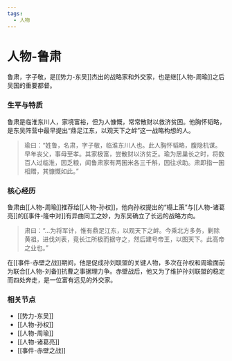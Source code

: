 ```yaml
---
tags:
  - 人物
---
```

# 人物-鲁肃

鲁肃，字子敬，是[[势力-东吴]]杰出的战略家和外交家，也是继[[人物-周瑜]]之后吴国的重要都督。

### 生平与特质

鲁肃是临淮东川人，家境富裕，但为人慷慨，常常散财以救济贫困。他胸怀韬略，是东吴阵营中最早提出“鼎足江东，以观天下之衅”这一战略构想的人。

> 瑜曰：“姓鲁，名肃，字子敬，临淮东川人也。此人胸怀韬略，腹隐机谋。早年丧父，事母至孝。其家极富，尝散财以济贫乏。瑜为居巢长之时，将数百人过临淮，因乏粮，闻鲁肃家有两囷米各三千斛，因往求助。肃即指一囷相赠，其慷慨如此。”

### 核心经历

鲁肃由[[人物-周瑜]]推荐给[[人物-孙权]]，他向孙权提出的“榻上策”与[[人物-诸葛亮]]的[[事件-隆中对]]有异曲同工之妙，为东吴确立了长远的战略方向。

> 肃曰：“...为将军计，惟有鼎足江东，以观天下之衅。今乘北方多务，剿除黄祖，进伐刘表，竟长江所极而据守之，然后建号帝王，以图天下。此高帝之业也。”

在[[事件-赤壁之战]]期间，他是促成孙刘联盟的关键人物，多次在孙权和周瑜面前为联合[[人物-刘备]]抗曹之事据理力争。赤壁战后，他又为了维护孙刘联盟的稳定而四处奔走，是一位富有远见的外交家。

### 相关节点
- [[势力-东吴]]
- [[人物-孙权]]
- [[人物-周瑜]]
- [[人物-诸葛亮]]
- [[事件-赤壁之战]]
